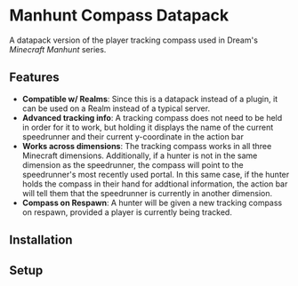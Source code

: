 # Manhunt Compass Datapack
A datapack version of the player tracking compass used in Dream's *Minecraft Manhunt* series.

## Features
- **Compatible w/ Realms**: Since this is a datapack instead of a plugin, it can be used on a Realm instead of a typical server.
- **Advanced tracking info**: A tracking compass does not need to be held in order for it to work, but holding it displays the name of the current speedrunner and their current y-coordinate in the action bar
- **Works across dimensions**: The tracking compass works in all three Minecraft dimensions. Additionally, if a hunter is not in the same dimension as the speedrunner, the compass will point to the speedrunner's most recently used portal. In this same case, if the hunter holds the compass in their hand for addtional information, the action bar will tell them that the speedrunner is currently in another dimension.
- **Compass on Respawn**: A hunter will be given a new tracking compass on respawn, provided a player is currently being tracked.

## Installation


## Setup
